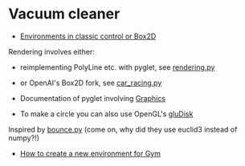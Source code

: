 # Vacuum cleaner

- [Environments in classic control or Box2D](https://gym.openai.com/envs/#classic_control)

Rendering involves either:

- reimplementing PolyLine etc. with pyglet, see [rendering.py](https://github.com/openai/gym/blob/master/gym/envs/classic_control/rendering.py)
- or OpenAI's Box2D fork, see [car_racing.py](https://github.com/openai/gym/blob/master/gym/envs/box2d/car_racing.py)

- Documentation of pyglet involving [Graphics](https://pyglet.readthedocs.io/en/stable/programming_guide/graphics.html)
- To make a circle you can also use OpenGL's [gluDisk](http://www.glprogramming.com/red/chapter11.html#name2)

Inspired by [bounce.py](https://gist.github.com/davepape/6993177) (come on, why did they use euclid3 instead of numpy?!)

- [How to create a new environment for Gym](https://github.com/openai/gym/blob/master/docs/creating-environments.md)
